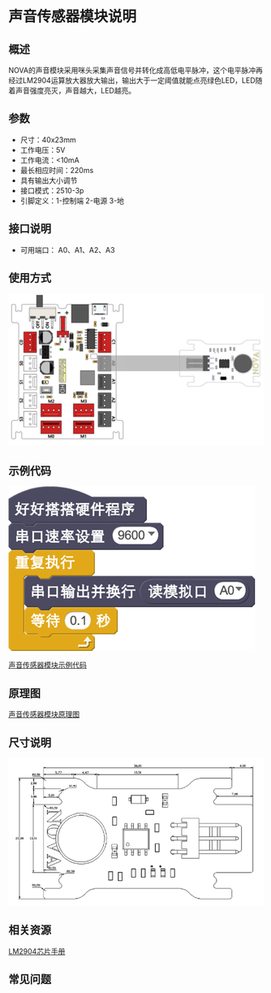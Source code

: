 # 声音传感器模块说明

## 概述
NOVA的声音模块采用咪头采集声音信号并转化成高低电平脉冲，这个电平脉冲再经过LM2904运算放大器放大输出，输出大于一定阈值就能点亮绿色LED，LED随着声音强度亮灭，声音越大，LED越亮。

## 参数
- 尺寸：40x23mm
- 工作电压：5V
- 工作电流：<10mA
- 最长相应时间：220ms
- 具有输出大小调节
- 接口模式：2510-3p
- 引脚定义：1-控制端 2-电源 3-地

## 接口说明
- 可用端口： A0、A1、A2、A3

## 使用方式
![](./images/53.png)

## 示例代码
![](./images/54.png)

[声音传感器模块示例代码](http://www.haohaodada.com/show.php?id=947651)

## 原理图
[声音传感器模块原理图](https://github.com/Haohaodada-official/haohaodada-docs/blob/master/%E5%8E%9F%E7%90%86%E5%9B%BE/%E5%A3%B0%E9%9F%B3%E4%BC%A0%E6%84%9F%E5%99%A8%E6%A8%A1%E5%9D%97.pdf)

## 尺寸说明
![](./images/121.png)

## 相关资源

[LM2904芯片手册](https://github.com/Haohaodada-official/haohaodada-docs/blob/master/%E4%B8%BB%E8%A6%81%E8%8A%AF%E7%89%87%E8%AF%B4%E6%98%8E%E4%B9%A6/%E5%A3%B0%E9%9F%B3-LM2904.PDF)

## 常见问题
